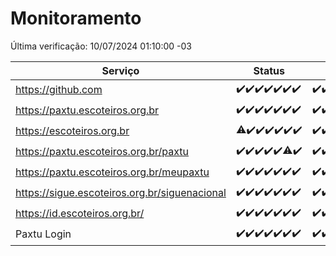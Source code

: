 # Monitoramento

Última verificação: 10/07/2024 01:10:00 -03

|Serviço|Status|Últimas 24h|
|---|---|---|
|https://github.com|<span title="2024-07-03: OK=24">✔️</span><span title="2024-07-04: OK=24">✔️</span><span title="2024-07-05: OK=24">✔️</span><span title="2024-07-06: OK=24">✔️</span><span title="2024-07-07: OK=23">✔️</span><span title="2024-07-08: OK=24">✔️</span><span title="2024-07-09: OK=5">✔️</span>|<span title="09/07/2024 02:07:00 -03 : 200">✔️</span><span title="09/07/2024 03:10:00 -03 : 200">✔️</span><span title="09/07/2024 04:07:00 -03 : 200">✔️</span><span title="09/07/2024 05:08:00 -03 : 200">✔️</span><span title="09/07/2024 06:07:00 -03 : 200">✔️</span><span title="09/07/2024 07:08:00 -03 : 200">✔️</span><span title="09/07/2024 08:07:00 -03 : 200">✔️</span><span title="09/07/2024 09:14:00 -03 : 200">✔️</span><span title="09/07/2024 10:11:00 -03 : 200">✔️</span><span title="09/07/2024 11:06:00 -03 : 200">✔️</span><span title="09/07/2024 12:06:00 -03 : 200">✔️</span><span title="09/07/2024 13:08:00 -03 : 200">✔️</span><span title="09/07/2024 14:06:00 -03 : 200">✔️</span><span title="09/07/2024 15:09:00 -03 : 200">✔️</span><span title="09/07/2024 16:04:00 -03 : 200">✔️</span><span title="09/07/2024 17:08:00 -03 : 200">✔️</span><span title="09/07/2024 18:06:00 -03 : 200">✔️</span><span title="09/07/2024 19:08:00 -03 : 200">✔️</span><span title="09/07/2024 20:07:00 -03 : 200">✔️</span><span title="09/07/2024 21:34:00 -03 : 200">✔️</span><span title="09/07/2024 22:56:00 -03 : 200">✔️</span><span title="09/07/2024 23:28:00 -03 : 200">✔️</span><span title="10/07/2024 00:09:00 -03 : 200">✔️</span><span title="10/07/2024 01:10:00 -03 : 200">✔️</span>|
|https://paxtu.escoteiros.org.br|<span title="2024-07-03: OK=24">✔️</span><span title="2024-07-04: OK=24">✔️</span><span title="2024-07-05: OK=24">✔️</span><span title="2024-07-06: OK=24">✔️</span><span title="2024-07-07: OK=23">✔️</span><span title="2024-07-08: OK=24">✔️</span><span title="2024-07-09: OK=5">✔️</span>|<span title="09/07/2024 02:07:00 -03 : 200">✔️</span><span title="09/07/2024 03:10:00 -03 : 200">✔️</span><span title="09/07/2024 04:07:00 -03 : 200">✔️</span><span title="09/07/2024 05:08:00 -03 : 200">✔️</span><span title="09/07/2024 06:07:00 -03 : 200">✔️</span><span title="09/07/2024 07:08:00 -03 : 200">✔️</span><span title="09/07/2024 08:07:00 -03 : 200">✔️</span><span title="09/07/2024 09:14:00 -03 : 200">✔️</span><span title="09/07/2024 10:11:00 -03 : 200">✔️</span><span title="09/07/2024 11:06:00 -03 : 200">✔️</span><span title="09/07/2024 12:06:00 -03 : 200">✔️</span><span title="09/07/2024 13:08:00 -03 : 200">✔️</span><span title="09/07/2024 14:06:00 -03 : 200">✔️</span><span title="09/07/2024 15:09:00 -03 : 200">✔️</span><span title="09/07/2024 16:04:00 -03 : 200">✔️</span><span title="09/07/2024 17:08:00 -03 : 200">✔️</span><span title="09/07/2024 18:06:00 -03 : 200">✔️</span><span title="09/07/2024 19:08:00 -03 : 200">✔️</span><span title="09/07/2024 20:07:00 -03 : 200">✔️</span><span title="09/07/2024 21:34:00 -03 : 200">✔️</span><span title="09/07/2024 22:56:00 -03 : 200">✔️</span><span title="09/07/2024 23:28:00 -03 : 200">✔️</span><span title="10/07/2024 00:09:00 -03 : 200">✔️</span><span title="10/07/2024 01:10:00 -03 : 200">✔️</span>|
|https://escoteiros.org.br|<span title="2024-07-03: OK=23, Falhas=1">⚠️</span><span title="2024-07-04: OK=24">✔️</span><span title="2024-07-05: OK=24">✔️</span><span title="2024-07-06: OK=24">✔️</span><span title="2024-07-07: OK=23">✔️</span><span title="2024-07-08: OK=24">✔️</span><span title="2024-07-09: OK=5">✔️</span>|<span title="09/07/2024 02:07:00 -03 : 200">✔️</span><span title="09/07/2024 03:10:00 -03 : 200">✔️</span><span title="09/07/2024 04:07:00 -03 : 200">✔️</span><span title="09/07/2024 05:08:00 -03 : 200">✔️</span><span title="09/07/2024 06:07:00 -03 : 200">✔️</span><span title="09/07/2024 07:08:00 -03 : 200">✔️</span><span title="09/07/2024 08:07:00 -03 : 200">✔️</span><span title="09/07/2024 09:14:00 -03 : 200">✔️</span><span title="09/07/2024 10:11:00 -03 : 200">✔️</span><span title="09/07/2024 11:06:00 -03 : 0">❌</span><span title="09/07/2024 12:06:00 -03 : 200">✔️</span><span title="09/07/2024 13:08:00 -03 : 200">✔️</span><span title="09/07/2024 14:06:00 -03 : 200">✔️</span><span title="09/07/2024 15:09:00 -03 : 200">✔️</span><span title="09/07/2024 16:04:00 -03 : 200">✔️</span><span title="09/07/2024 17:08:00 -03 : 200">✔️</span><span title="09/07/2024 18:06:00 -03 : 200">✔️</span><span title="09/07/2024 19:08:00 -03 : 200">✔️</span><span title="09/07/2024 20:07:00 -03 : 0">❌</span><span title="09/07/2024 21:34:00 -03 : 200">✔️</span><span title="09/07/2024 22:56:00 -03 : 200">✔️</span><span title="09/07/2024 23:28:00 -03 : 200">✔️</span><span title="10/07/2024 00:09:00 -03 : 200">✔️</span><span title="10/07/2024 01:10:00 -03 : 200">✔️</span>|
|https://paxtu.escoteiros.org.br/paxtu|<span title="2024-07-03: OK=24">✔️</span><span title="2024-07-04: OK=24">✔️</span><span title="2024-07-05: OK=24">✔️</span><span title="2024-07-06: OK=24">✔️</span><span title="2024-07-07: OK=23">✔️</span><span title="2024-07-08: OK=23, Falhas=1">⚠️</span><span title="2024-07-09: OK=5">✔️</span>|<span title="09/07/2024 02:07:00 -03 : 200">✔️</span><span title="09/07/2024 03:10:00 -03 : 200">✔️</span><span title="09/07/2024 04:07:00 -03 : 200">✔️</span><span title="09/07/2024 05:09:00 -03 : 200">✔️</span><span title="09/07/2024 06:07:00 -03 : 200">✔️</span><span title="09/07/2024 07:08:00 -03 : 200">✔️</span><span title="09/07/2024 08:07:00 -03 : 200">✔️</span><span title="09/07/2024 09:14:00 -03 : 200">✔️</span><span title="09/07/2024 10:11:00 -03 : 200">✔️</span><span title="09/07/2024 11:06:00 -03 : 200">✔️</span><span title="09/07/2024 12:06:00 -03 : 200">✔️</span><span title="09/07/2024 13:08:00 -03 : 200">✔️</span><span title="09/07/2024 14:06:00 -03 : 200">✔️</span><span title="09/07/2024 15:09:00 -03 : 200">✔️</span><span title="09/07/2024 16:04:00 -03 : 200">✔️</span><span title="09/07/2024 17:08:00 -03 : 200">✔️</span><span title="09/07/2024 18:06:00 -03 : 200">✔️</span><span title="09/07/2024 19:08:00 -03 : 200">✔️</span><span title="09/07/2024 20:07:00 -03 : 200">✔️</span><span title="09/07/2024 21:34:00 -03 : 200">✔️</span><span title="09/07/2024 22:56:00 -03 : 200">✔️</span><span title="09/07/2024 23:28:00 -03 : 200">✔️</span><span title="10/07/2024 00:09:00 -03 : 200">✔️</span><span title="10/07/2024 01:10:00 -03 : 200">✔️</span>|
|https://paxtu.escoteiros.org.br/meupaxtu|<span title="2024-07-03: OK=24">✔️</span><span title="2024-07-04: OK=24">✔️</span><span title="2024-07-05: OK=24">✔️</span><span title="2024-07-06: OK=24">✔️</span><span title="2024-07-07: OK=23">✔️</span><span title="2024-07-08: OK=24">✔️</span><span title="2024-07-09: OK=5">✔️</span>|<span title="09/07/2024 02:07:00 -03 : 200">✔️</span><span title="09/07/2024 03:10:00 -03 : 200">✔️</span><span title="09/07/2024 04:07:00 -03 : 200">✔️</span><span title="09/07/2024 05:09:00 -03 : 200">✔️</span><span title="09/07/2024 06:07:00 -03 : 200">✔️</span><span title="09/07/2024 07:08:00 -03 : 200">✔️</span><span title="09/07/2024 08:07:00 -03 : 200">✔️</span><span title="09/07/2024 09:14:00 -03 : 200">✔️</span><span title="09/07/2024 10:11:00 -03 : 200">✔️</span><span title="09/07/2024 11:06:00 -03 : 200">✔️</span><span title="09/07/2024 12:06:00 -03 : 200">✔️</span><span title="09/07/2024 13:08:00 -03 : 200">✔️</span><span title="09/07/2024 14:06:00 -03 : 200">✔️</span><span title="09/07/2024 15:09:00 -03 : 200">✔️</span><span title="09/07/2024 16:04:00 -03 : 200">✔️</span><span title="09/07/2024 17:08:00 -03 : 200">✔️</span><span title="09/07/2024 18:06:00 -03 : 200">✔️</span><span title="09/07/2024 19:08:00 -03 : 200">✔️</span><span title="09/07/2024 20:07:00 -03 : 200">✔️</span><span title="09/07/2024 21:34:00 -03 : 200">✔️</span><span title="09/07/2024 22:56:00 -03 : 200">✔️</span><span title="09/07/2024 23:28:00 -03 : 200">✔️</span><span title="10/07/2024 00:09:00 -03 : 200">✔️</span><span title="10/07/2024 01:10:00 -03 : 200">✔️</span>|
|https://sigue.escoteiros.org.br/siguenacional|<span title="2024-07-03: OK=24">✔️</span><span title="2024-07-04: OK=24">✔️</span><span title="2024-07-05: OK=24">✔️</span><span title="2024-07-06: OK=24">✔️</span><span title="2024-07-07: OK=23">✔️</span><span title="2024-07-08: OK=24">✔️</span><span title="2024-07-09: OK=5">✔️</span>|<span title="09/07/2024 02:07:00 -03 : 200">✔️</span><span title="09/07/2024 03:10:00 -03 : 200">✔️</span><span title="09/07/2024 04:07:00 -03 : 200">✔️</span><span title="09/07/2024 05:09:00 -03 : 200">✔️</span><span title="09/07/2024 06:07:00 -03 : 200">✔️</span><span title="09/07/2024 07:08:00 -03 : 200">✔️</span><span title="09/07/2024 08:07:00 -03 : 200">✔️</span><span title="09/07/2024 09:14:00 -03 : 200">✔️</span><span title="09/07/2024 10:11:00 -03 : 200">✔️</span><span title="09/07/2024 11:07:00 -03 : 200">✔️</span><span title="09/07/2024 12:06:00 -03 : 200">✔️</span><span title="09/07/2024 13:08:00 -03 : 200">✔️</span><span title="09/07/2024 14:06:00 -03 : 200">✔️</span><span title="09/07/2024 15:09:00 -03 : 200">✔️</span><span title="09/07/2024 16:04:00 -03 : 200">✔️</span><span title="09/07/2024 17:08:00 -03 : 200">✔️</span><span title="09/07/2024 18:06:00 -03 : 200">✔️</span><span title="09/07/2024 19:08:00 -03 : 200">✔️</span><span title="09/07/2024 20:07:00 -03 : 200">✔️</span><span title="09/07/2024 21:34:00 -03 : 200">✔️</span><span title="09/07/2024 22:56:00 -03 : 200">✔️</span><span title="09/07/2024 23:28:00 -03 : 200">✔️</span><span title="10/07/2024 00:09:00 -03 : 200">✔️</span><span title="10/07/2024 01:10:00 -03 : 200">✔️</span>|
|https://id.escoteiros.org.br/|<span title="2024-07-03: OK=24">✔️</span><span title="2024-07-04: OK=24">✔️</span><span title="2024-07-05: OK=24">✔️</span><span title="2024-07-06: OK=24">✔️</span><span title="2024-07-07: OK=23">✔️</span><span title="2024-07-08: OK=24">✔️</span><span title="2024-07-09: OK=5">✔️</span>|<span title="09/07/2024 02:07:00 -03 : 200">✔️</span><span title="09/07/2024 03:10:00 -03 : 200">✔️</span><span title="09/07/2024 04:07:00 -03 : 200">✔️</span><span title="09/07/2024 05:09:00 -03 : 200">✔️</span><span title="09/07/2024 06:07:00 -03 : 200">✔️</span><span title="09/07/2024 07:08:00 -03 : 200">✔️</span><span title="09/07/2024 08:07:00 -03 : 200">✔️</span><span title="09/07/2024 09:14:00 -03 : 200">✔️</span><span title="09/07/2024 10:11:00 -03 : 200">✔️</span><span title="09/07/2024 11:07:00 -03 : 200">✔️</span><span title="09/07/2024 12:06:00 -03 : 200">✔️</span><span title="09/07/2024 13:08:00 -03 : 200">✔️</span><span title="09/07/2024 14:06:00 -03 : 200">✔️</span><span title="09/07/2024 15:09:00 -03 : 200">✔️</span><span title="09/07/2024 16:04:00 -03 : 200">✔️</span><span title="09/07/2024 17:08:00 -03 : 200">✔️</span><span title="09/07/2024 18:06:00 -03 : 200">✔️</span><span title="09/07/2024 19:08:00 -03 : 200">✔️</span><span title="09/07/2024 20:07:00 -03 : 200">✔️</span><span title="09/07/2024 21:34:00 -03 : 200">✔️</span><span title="09/07/2024 22:56:00 -03 : 200">✔️</span><span title="09/07/2024 23:28:00 -03 : 200">✔️</span><span title="10/07/2024 00:09:00 -03 : 200">✔️</span><span title="10/07/2024 01:10:00 -03 : 200">✔️</span>|
|Paxtu Login|<span title="2024-07-03: OK=24">✔️</span><span title="2024-07-04: OK=24">✔️</span><span title="2024-07-05: OK=24">✔️</span><span title="2024-07-06: OK=24">✔️</span><span title="2024-07-07: OK=23">✔️</span><span title="2024-07-08: OK=24">✔️</span><span title="2024-07-09: OK=5">✔️</span>|<span title="09/07/2024 02:07:00 -03 : 200">✔️</span><span title="09/07/2024 03:10:00 -03 : 200">✔️</span><span title="09/07/2024 04:07:00 -03 : 200">✔️</span><span title="09/07/2024 05:09:00 -03 : 200">✔️</span><span title="09/07/2024 06:07:00 -03 : 200">✔️</span><span title="09/07/2024 07:08:00 -03 : 200">✔️</span><span title="09/07/2024 08:07:00 -03 : 200">✔️</span><span title="09/07/2024 09:14:00 -03 : 200">✔️</span><span title="09/07/2024 10:11:00 -03 : 200">✔️</span><span title="09/07/2024 11:07:00 -03 : 200">✔️</span><span title="09/07/2024 12:06:00 -03 : 200">✔️</span><span title="09/07/2024 13:08:00 -03 : 200">✔️</span><span title="09/07/2024 14:06:00 -03 : 200">✔️</span><span title="09/07/2024 15:09:00 -03 : 200">✔️</span><span title="09/07/2024 16:04:00 -03 : 200">✔️</span><span title="09/07/2024 17:08:00 -03 : 200">✔️</span><span title="09/07/2024 18:06:00 -03 : 200">✔️</span><span title="09/07/2024 19:08:00 -03 : 200">✔️</span><span title="09/07/2024 20:07:00 -03 : 200">✔️</span><span title="09/07/2024 21:34:00 -03 : 200">✔️</span><span title="09/07/2024 22:56:00 -03 : 200">✔️</span><span title="09/07/2024 23:28:00 -03 : 200">✔️</span><span title="10/07/2024 00:09:00 -03 : 200">✔️</span><span title="10/07/2024 01:10:00 -03 : 200">✔️</span>|
